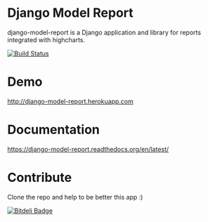 Django Model Report
===================

django-model-report is a Django application and library for reports integrated with highcharts.


[![Build Status](https://travis-ci.org/juanpex/django-model-report.png)](https://travis-ci.org/juanpex/django-model-report)

Demo
====

http://django-model-report.herokuapp.com


Documentation
=============

https://django-model-report.readthedocs.org/en/latest/


Contribute
==========

Clone the repo and help to be better this app :)


[![Bitdeli Badge](https://d2weczhvl823v0.cloudfront.net/juanpex/django-model-report/trend.png)](https://bitdeli.com/free "Bitdeli Badge")

